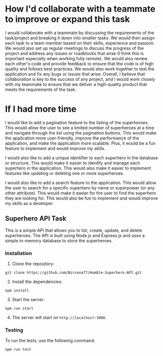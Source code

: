 # How I'd collaborate with a teammate to improve or expand this task

I would collaborate with a teammate by discussing the requirements of the task/project and breaking it down into smaller tasks. We would then assign each task to a team member based on their skills, experience and passion. We would also set up regular meetings to discuss the progress of the project and address any issues or roadblocks that arise (I think this is important especially when working fully remote). We would also review each other's code and provide feedback to ensure that the code is of high quality and follows best practices. We would also work together to test the application and fix any bugs or issues that arise. Overall, I believe that collaboration is key to the success of any project, and I would work closely with my teammate to ensure that we deliver a high-quality product that meets the requirements of the task.

# If I had more time

I would like to add a pagination feature to the listing of the superheroes. This would allow the user to see a limited number of superheroes at a time and navigate through the list using the pagination buttons. This would make the application more user-friendly, improve the performance of the application, and make the application more scalable. Plus, it would be a fun feature to implement and would improve my skills.

I would also like to add a unique identifier to each superhero in the database or structure. This would make it easier to identify and manage each superhero in the application. This would also make it easier to implement features like updating or deleting one or more superheroes.

I would also like to add a search feature to the application. This would allow the user to search for a specific superhero by name or superpower (or any other attribute). This would make it easier for the user to find the superhero they are looking for. This would also be fun to implement and would improve my skills as a developer.

## Superhero API Task

This is a simple API that allows you to list, create, update, and delete superheroes. The API is built using Node.js and Express.js and uses a simple in-memory database to store the superheroes.

### Installation

1. Clone the repository:

```
git clone https://github.com/Nirvana77/Humble-Superhero-API.git
```

2. Install the dependencies:

```
npm install
```

3. Start the server:

```
npm run start
```

4. The server will start on `http://localhost:3000`.

### Testing

To run the tests, use the following command:

```
npm run test
```
